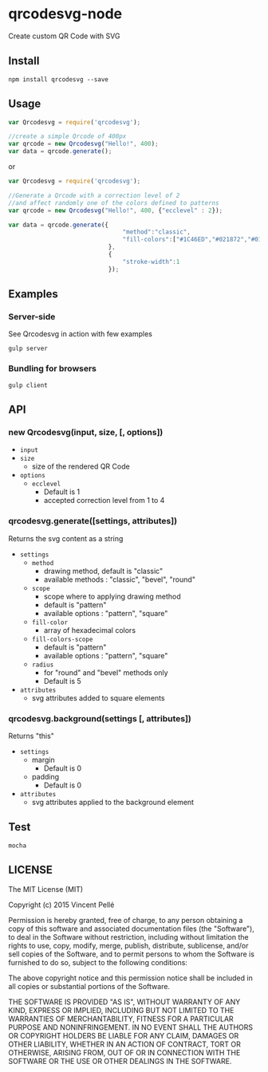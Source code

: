 qrcodesvg-node
===========

Create custom QR Code with SVG

## Install

    npm install qrcodesvg --save

## Usage

```js
var Qrcodesvg = require('qrcodesvg');

//create a simple Qrcode of 400px
var qrcode = new Qrcodesvg("Hello!", 400);
var data = qrcode.generate();
```
or 

```js
var Qrcodesvg = require('qrcodesvg');

//Generate a Qrcode with a correction level of 2
//and affect randomly one of the colors defined to patterns
var qrcode = new Qrcodesvg("Hello!", 400, {"ecclevel" : 2});

var data = qrcode.generate({
                                "method":"classic",
                                "fill-colors":["#1C46ED","#021872","#0125C4"]
                            },
                            {
                                "stroke-width":1
                            });
```

## Examples

### Server-side

See Qrcodesvg in action with few examples

```
gulp server
```

### Bundling for browsers
```
gulp client
```

## API

### new Qrcodesvg(input, size, [, options])
- `input`
- `size`
  - size of the rendered QR Code
- `options`
  - `ecclevel`
    - Default is 1
    - accepted correction level from 1 to 4

### qrcodesvg.generate([settings, attributes])
  Returns the svg content as a string

- `settings`
  - `method`
    - drawing method, default is "classic"
    - available methods : "classic", "bevel", "round"
  - `scope`
    - scope where to applying drawing method
    - default is "pattern"
    - available options : "pattern", "square"
  - `fill-color`
    -  array of hexadecimal colors
  - `fill-colors-scope`
    - default is "pattern"
    - available options : "pattern", "square"
  - `radius`
    - for "round" and "bevel" methods only
    - Default is 5
- `attributes`
  - svg attributes added to square elements

### qrcodesvg.background(settings [, attributes])
Returns "this"

- `settings`
  - margin
    - Default is 0
  - padding
    - Default is 0
- `attributes`
  - svg attributes applied to the background element


## Test

```
mocha
```

## LICENSE

The MIT License (MIT)

Copyright (c) 2015 Vincent Pellé

Permission is hereby granted, free of charge, to any person obtaining a copy
of this software and associated documentation files (the "Software"), to deal
in the Software without restriction, including without limitation the rights
to use, copy, modify, merge, publish, distribute, sublicense, and/or sell
copies of the Software, and to permit persons to whom the Software is
furnished to do so, subject to the following conditions:

The above copyright notice and this permission notice shall be included in
all copies or substantial portions of the Software.

THE SOFTWARE IS PROVIDED "AS IS", WITHOUT WARRANTY OF ANY KIND, EXPRESS OR
IMPLIED, INCLUDING BUT NOT LIMITED TO THE WARRANTIES OF MERCHANTABILITY,
FITNESS FOR A PARTICULAR PURPOSE AND NONINFRINGEMENT. IN NO EVENT SHALL THE
AUTHORS OR COPYRIGHT HOLDERS BE LIABLE FOR ANY CLAIM, DAMAGES OR OTHER
LIABILITY, WHETHER IN AN ACTION OF CONTRACT, TORT OR OTHERWISE, ARISING FROM,
OUT OF OR IN CONNECTION WITH THE SOFTWARE OR THE USE OR OTHER DEALINGS IN
THE SOFTWARE.